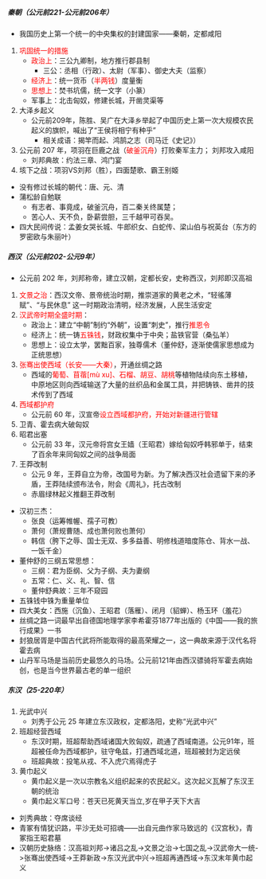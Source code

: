 ##### 秦朝（公元前221-公元前206年）

- 我国历史上第一个统一的中央集权的封建国家——秦朝，定都咸阳
1. <font color=red>巩固统一的措施</font>
   - <font color=red>政治上</font>：三公九卿制，地方推行郡县制
      - 三公：丞相（行政）、太尉（军事）、御史大夫（监察）
   - <font color=red>经济上</font>：统一货币（<font color=red>半两钱</font>）度量衡
   - <font color=red>思想上</font>：焚书坑儒，统一文字（小篆）
   - 军事上：北击匈奴，修建长城，开凿灵渠等
2. 大泽乡起义
   - 公元前209年，陈胜、吴广在大泽乡举起了中国历史上第一次大规模农民起义的旗帜，喊出了“王侯将相宁有种乎”
      - 相关成语：揭竿而起、鸿鹄之志（司马迁《史记》）
3. 公元前 207 年，项羽在巨鹿之战（<font color=red>破釜沉舟</font>）打败秦军主力； 刘邦攻入咸阳
   - 刘邦典故：约法三章、鸿门宴
4. 垓下之战：项羽VS刘邦（胜），四面楚歌、霸王别姬
- 没有修过长城的朝代：唐、元、清
- 蒲松龄自勉联
   - 有志者、事竟成，破釜沉舟，百二秦关终属楚；
   - 苦心人、天不负，卧薪尝胆，三千越甲可吞吴。
- 四大民间传说：孟姜女哭长城、牛郎织女、白蛇传、梁山伯与祝英台（东方的罗密欧与朱丽叶）

##### 西汉（公元前202-公元9年）

- 公元前 202 年，刘邦称帝，建立汉朝，定都长安，史称西汉，刘邦即汉高祖
1. <font color=red>文景之治</font>：西汉文帝、景帝统治时期，推崇道家的黄老之术，“轻徭薄赋”、“与民休息” 这一时期政治清明，经济发展，人民生活安定
2. <font color=red>汉武帝时期全盛时期</font>：
   - 政治上：建立“中朝”制约“外朝”，设置“刺史”，推行<font color=red>推恩令</font>
   - 经济上：统一铸<font color=red>五铢钱</font>，财政权集中于中央；盐铁官营（桑弘羊）
   - 思想上：设立太学，罢黜百家，独尊儒术（董仲舒，逐渐使儒家思想成为正统思想）
3. <font color=red>张骞出使西域（长安——大秦）</font>，开通丝绸之路
   - 西域的<font color=red>葡萄、苜蓿[mù xu]、石榴、胡豆、胡桃</font>等植物陆续向东土移植，中原地区则向西域输送了大量的丝织品和金属工具，并把铸铁、凿井的技术传到了西域
4. <font color=red>西域都护府</font>
   - 公元前 60 年，汉宣帝<font color=red>设立西域都护府，开始对新疆进行管辖</font>
5. 卫青、霍去病大破匈奴
6. 昭君出塞
   - 公元前 33 年，汉元帝将宫女王嫱（王昭君）嫁给匈奴呼韩邪单于，结束了百余年来同匈奴之间的战争局面
7. 王莽改制
   - 公元 9 年，王莽自立为帝，改国号为新。为了解决西汉社会遗留下来的矛盾，王莽陆续颁布法令，附会《周礼》，托古改制
   - 赤眉绿林起义推翻王莽改制
- 汉初三杰：
   - 张良（运筹帷幄、孺子可教）
   - 萧何（萧规曹随、成也萧何败也萧何）
   - 韩信（胯下之辱、国士无双、多多益善、明修栈道暗度陈仓、背水一战、一饭千金）
- 董仲舒的三纲五常思想：
   - 三纲：君为臣纲、父为子纲、夫为妻纲
   - 五常：仁、义、礼、智、信
   - 董仲舒典故：三年不窥园
- 五铢钱中铢为重量单位
- 四大美女：西施（沉鱼）、王昭君（落雁）、闭月（貂蝉）、杨玉环（羞花）
- 丝绸之路一词最早出自德国地理学家李希霍芬1877年出版的《中国——我的旅行成果》一书
- 封狼居胥是中国古代武将所能取得的最高荣耀之一，这一典故来源于汉代名将霍去病
- 山丹军马场是当前历史最悠久的马场。公元前121年由西汉骠骑将军霍去病始创，也是当今世界最古老的单一组织

##### 东汉（25-220年）

1. 光武中兴
   - 刘秀于公元 25 年建立东汉政权，定都洛阳，史称“光武中兴”
2. 班超经营西域
   - 东汉时期，班超帮助西域诸国大败匈奴，疏通了西域南道。公元91年，班超被任命为西域都护，驻守龟兹，打通西域北道，班超被封为定远侯
   - 班超典故：投笔从戎、不入虎穴焉得虎子
3. 黄巾起义
   - 黄巾起义是一次以宗教名义组织起来的农民起义。这次起义瓦解了东汉王朝的统治
   - 黄巾起义军口号：苍天已死黄天当立,岁在甲子天下大吉
- 刘秀典故：夺席谈经
- 青冢有情犹识路，平沙无处可招魂——出自元曲作家马致远的《汉宫秋》，青冢指王昭君墓
- 汉朝历史脉络：汉高祖刘邦->诸吕之乱->文景之治->七国之乱->汉武帝大一统->张骞出使西域->王莽新政->东汉光武中兴->班超再通西域->东汉末年黄巾起义
